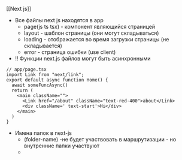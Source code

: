 [[Next js]]

- Все файлы next js находятся в app
	- page(js ts tsx) - компонент являющийся страницей
	- layout - шаблон страницы (они могут складываться)
	- loading - отображается во время загрузки страницы (не складывается)
	- error - страница ошибки (use client)
- !! Функции next.js файлов могут быть асинхронными
```tsx
// app/page.tsx
import Link from "next/link";
export default async function Home() {
  await someFuncAsync()
  return (
    <main className="">
      <Link href="/about" className="text-red-400">about</Link>
      <div className=' text-start'>Hi</div>
    </main>
  )
}
```
- Имена папок в next-js
	- (folder-name) -не будет участвовать в маршрутизации - но внутренние папки участвуют
	- 

